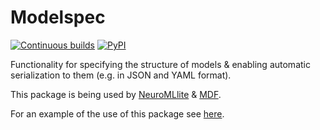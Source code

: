 # Modelspec


[![Continuous builds](https://github.com/ModECI/modelspec/actions/workflows/ci.yml/badge.svg)](https://github.com/ModECI/modelspec/actions/workflows/ci.yml) [![PyPI](https://img.shields.io/pypi/v/modelspec)](https://pypi.org/project/modelspec/)


Functionality for specifying the structure of models & enabling automatic serialization to them (e.g. in JSON and YAML format).

This package is being used by [NeuroMLlite](https://github.com/NeuroML/NeuroMLlite) & [MDF](https://github.com/ModECI/MDF).

For an example of the use of this package see [here](examples/README.md).
